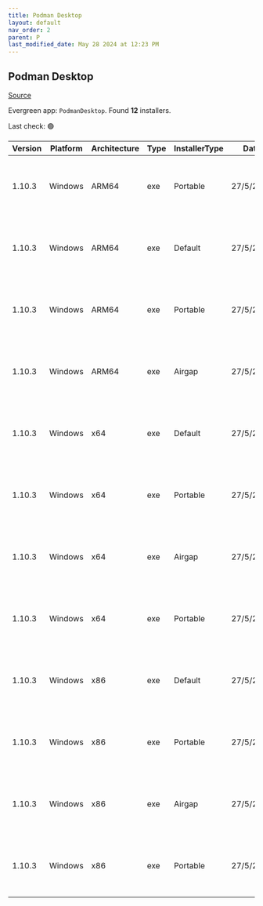 ```yaml
---
title: Podman Desktop
layout: default
nav_order: 2
parent: P
last_modified_date: May 28 2024 at 12:23 PM
---
```


## Podman Desktop

[Source](https://github.com/containers/podman-desktop)

Evergreen app: `PodmanDesktop`. Found **12** installers.

Last check: 🟢

| Version | Platform | Architecture | Type | InstallerType | Date      | Size      | URI                                                                                                                                                                                                                                        |
| ------- | -------- | ------------ | ---- | ------------- | --------- | --------- | ------------------------------------------------------------------------------------------------------------------------------------------------------------------------------------------------------------------------------------------ |
| 1.10.3  | Windows  | ARM64        | exe  | Portable      | 27/5/2024 | 121510616 | [https://github.com/containers/podman-desktop/releases/download/v1.10.3/podman-desktop-1.10.3-arm64.exe](https://github.com/containers/podman-desktop/releases/download/v1.10.3/podman-desktop-1.10.3-arm64.exe)                           |
| 1.10.3  | Windows  | ARM64        | exe  | Default       | 27/5/2024 | 121691728 | [https://github.com/containers/podman-desktop/releases/download/v1.10.3/podman-desktop-1.10.3-setup-arm64.exe](https://github.com/containers/podman-desktop/releases/download/v1.10.3/podman-desktop-1.10.3-setup-arm64.exe)               |
| 1.10.3  | Windows  | ARM64        | exe  | Portable      | 27/5/2024 | 258834256 | [https://github.com/containers/podman-desktop/releases/download/v1.10.3/podman-desktop-airgap-1.10.3-arm64.exe](https://github.com/containers/podman-desktop/releases/download/v1.10.3/podman-desktop-airgap-1.10.3-arm64.exe)             |
| 1.10.3  | Windows  | ARM64        | exe  | Airgap        | 27/5/2024 | 259015368 | [https://github.com/containers/podman-desktop/releases/download/v1.10.3/podman-desktop-airgap-1.10.3-setup-arm64.exe](https://github.com/containers/podman-desktop/releases/download/v1.10.3/podman-desktop-airgap-1.10.3-setup-arm64.exe) |
| 1.10.3  | Windows  | x64          | exe  | Default       | 27/5/2024 | 117609136 | [https://github.com/containers/podman-desktop/releases/download/v1.10.3/podman-desktop-1.10.3-setup-x64.exe](https://github.com/containers/podman-desktop/releases/download/v1.10.3/podman-desktop-1.10.3-setup-x64.exe)                   |
| 1.10.3  | Windows  | x64          | exe  | Portable      | 27/5/2024 | 117427712 | [https://github.com/containers/podman-desktop/releases/download/v1.10.3/podman-desktop-1.10.3-x64.exe](https://github.com/containers/podman-desktop/releases/download/v1.10.3/podman-desktop-1.10.3-x64.exe)                               |
| 1.10.3  | Windows  | x64          | exe  | Airgap        | 27/5/2024 | 255450976 | [https://github.com/containers/podman-desktop/releases/download/v1.10.3/podman-desktop-airgap-1.10.3-setup-x64.exe](https://github.com/containers/podman-desktop/releases/download/v1.10.3/podman-desktop-airgap-1.10.3-setup-x64.exe)     |
| 1.10.3  | Windows  | x64          | exe  | Portable      | 27/5/2024 | 255269552 | [https://github.com/containers/podman-desktop/releases/download/v1.10.3/podman-desktop-airgap-1.10.3-x64.exe](https://github.com/containers/podman-desktop/releases/download/v1.10.3/podman-desktop-airgap-1.10.3-x64.exe)                 |
| 1.10.3  | Windows  | x86          | exe  | Default       | 27/5/2024 | 238739216 | [https://github.com/containers/podman-desktop/releases/download/v1.10.3/podman-desktop-1.10.3-setup.exe](https://github.com/containers/podman-desktop/releases/download/v1.10.3/podman-desktop-1.10.3-setup.exe)                           |
| 1.10.3  | Windows  | x86          | exe  | Portable      | 27/5/2024 | 238558096 | [https://github.com/containers/podman-desktop/releases/download/v1.10.3/podman-desktop-1.10.3.exe](https://github.com/containers/podman-desktop/releases/download/v1.10.3/podman-desktop-1.10.3.exe)                                       |
| 1.10.3  | Windows  | x86          | exe  | Airgap        | 27/5/2024 | 513904704 | [https://github.com/containers/podman-desktop/releases/download/v1.10.3/podman-desktop-airgap-1.10.3-setup.exe](https://github.com/containers/podman-desktop/releases/download/v1.10.3/podman-desktop-airgap-1.10.3-setup.exe)             |
| 1.10.3  | Windows  | x86          | exe  | Portable      | 27/5/2024 | 513723584 | [https://github.com/containers/podman-desktop/releases/download/v1.10.3/podman-desktop-airgap-1.10.3.exe](https://github.com/containers/podman-desktop/releases/download/v1.10.3/podman-desktop-airgap-1.10.3.exe)                         |
